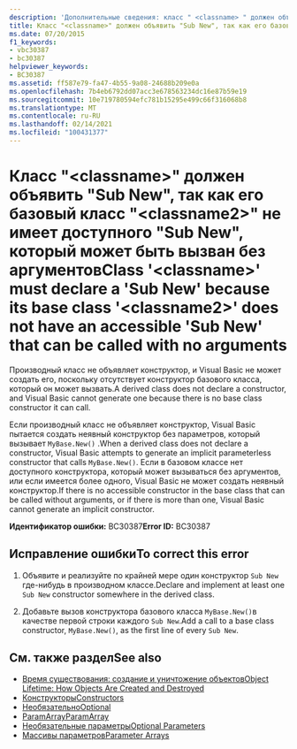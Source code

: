 ```yaml
---
description: 'Дополнительные сведения: класс " <classname> " должен объявлять "New", так как его базовый класс " <classname2> " не имеет доступного "подnew", который может быть вызван без аргументов'
title: Класс "<classname>" должен объявить "Sub New", так как его базовый класс "<classname2>" не имеет доступного "Sub New", который может быть вызван без аргументов
ms.date: 07/20/2015
f1_keywords:
- vbc30387
- bc30387
helpviewer_keywords:
- BC30387
ms.assetid: ff587e79-fa47-4b55-9a08-24688b209e0a
ms.openlocfilehash: 7b4eb6792dd07acc3e678563234dc16e87b59e19
ms.sourcegitcommit: 10e719780594efc781b15295e499c66f316068b8
ms.translationtype: MT
ms.contentlocale: ru-RU
ms.lasthandoff: 02/14/2021
ms.locfileid: "100431377"
---
```

# <a name="class-classname-must-declare-a-sub-new-because-its-base-class-classname2-does-not-have-an-accessible-sub-new-that-can-be-called-with-no-arguments"></a><span data-ttu-id="c7c90-103">Класс "\<classname>" должен объявить "Sub New", так как его базовый класс "\<classname2>" не имеет доступного "Sub New", который может быть вызван без аргументов</span><span class="sxs-lookup"><span data-stu-id="c7c90-103">Class '\<classname>' must declare a 'Sub New' because its base class '\<classname2>' does not have an accessible 'Sub New' that can be called with no arguments</span></span>

<span data-ttu-id="c7c90-104">Производный класс не объявляет конструктор, и Visual Basic не может создать его, поскольку отсутствует конструктор базового класса, который он может вызвать.</span><span class="sxs-lookup"><span data-stu-id="c7c90-104">A derived class does not declare a constructor, and Visual Basic cannot generate one because there is no base class constructor it can call.</span></span>  
  
 <span data-ttu-id="c7c90-105">Если производный класс не объявляет конструктор, Visual Basic пытается создать неявный конструктор без параметров, который вызывает `MyBase.New()` .</span><span class="sxs-lookup"><span data-stu-id="c7c90-105">When a derived class does not declare a constructor, Visual Basic attempts to generate an implicit parameterless constructor that calls `MyBase.New()`.</span></span> <span data-ttu-id="c7c90-106">Если в базовом классе нет доступного конструктора, который может вызываться без аргументов, или если имеется более одного, Visual Basic не может создать неявный конструктор.</span><span class="sxs-lookup"><span data-stu-id="c7c90-106">If there is no accessible constructor in the base class that can be called without arguments, or if there is more than one, Visual Basic cannot generate an implicit constructor.</span></span>  
  
 <span data-ttu-id="c7c90-107">**Идентификатор ошибки:** BC30387</span><span class="sxs-lookup"><span data-stu-id="c7c90-107">**Error ID:** BC30387</span></span>  
  
## <a name="to-correct-this-error"></a><span data-ttu-id="c7c90-108">Исправление ошибки</span><span class="sxs-lookup"><span data-stu-id="c7c90-108">To correct this error</span></span>  
  
1. <span data-ttu-id="c7c90-109">Объявите и реализуйте по крайней мере один конструктор `Sub New` где-нибудь в производном классе.</span><span class="sxs-lookup"><span data-stu-id="c7c90-109">Declare and implement at least one `Sub New` constructor somewhere in the derived class.</span></span>  
  
2. <span data-ttu-id="c7c90-110">Добавьте вызов конструктора базового класса `MyBase.New()`в качестве первой строки каждого `Sub New`.</span><span class="sxs-lookup"><span data-stu-id="c7c90-110">Add a call to a base class constructor, `MyBase.New()`, as the first line of every `Sub New`.</span></span>  
  
## <a name="see-also"></a><span data-ttu-id="c7c90-111">См. также раздел</span><span class="sxs-lookup"><span data-stu-id="c7c90-111">See also</span></span>

- [<span data-ttu-id="c7c90-112">Время существования: создание и уничтожение объектов</span><span class="sxs-lookup"><span data-stu-id="c7c90-112">Object Lifetime: How Objects Are Created and Destroyed</span></span>](../programming-guide/language-features/objects-and-classes/object-lifetime-how-objects-are-created-and-destroyed.md)
- [<span data-ttu-id="c7c90-113">Конструкторы</span><span class="sxs-lookup"><span data-stu-id="c7c90-113">Constructors</span></span>](../programming-guide/concepts/object-oriented-programming.md#constructors)
- [<span data-ttu-id="c7c90-114">Необязательно</span><span class="sxs-lookup"><span data-stu-id="c7c90-114">Optional</span></span>](../language-reference/modifiers/optional.md)
- [<span data-ttu-id="c7c90-115">ParamArray</span><span class="sxs-lookup"><span data-stu-id="c7c90-115">ParamArray</span></span>](../language-reference/modifiers/paramarray.md)
- [<span data-ttu-id="c7c90-116">Необязательные параметры</span><span class="sxs-lookup"><span data-stu-id="c7c90-116">Optional Parameters</span></span>](../programming-guide/language-features/procedures/optional-parameters.md)
- [<span data-ttu-id="c7c90-117">Массивы параметров</span><span class="sxs-lookup"><span data-stu-id="c7c90-117">Parameter Arrays</span></span>](../programming-guide/language-features/procedures/parameter-arrays.md)
